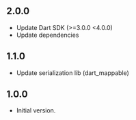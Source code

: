 ## 2.0.0

- Update Dart SDK (>=3.0.0 <4.0.0)
- Update dependencies

## 1.1.0

- Update serialization lib (dart_mappable)

## 1.0.0

- Initial version.
